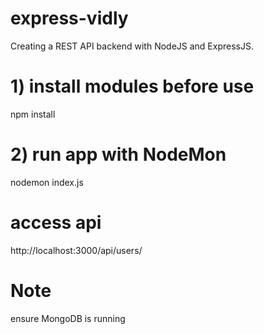 # express-vidly
Creating a REST API backend with NodeJS and ExpressJS.

# 1) install modules before use
npm install

# 2) run app with NodeMon
nodemon index.js

# access api
http://localhost:3000/api/users/

# Note 
ensure MongoDB is running
